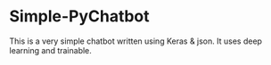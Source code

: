 # Simple-PyChatbot
This is a very simple chatbot written using Keras & json.
It uses deep learning and trainable.
